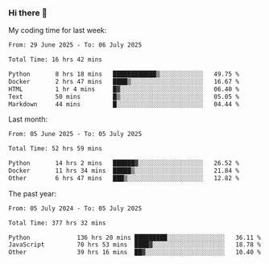 ### Hi there 👋

My coding time for last week:

<!--START_SECTION:week-->

```txt
From: 29 June 2025 - To: 06 July 2025

Total Time: 16 hrs 42 mins

Python       8 hrs 18 mins   ████████████▒░░░░░░░░░░░░   49.75 %
Docker       2 hrs 47 mins   ████▒░░░░░░░░░░░░░░░░░░░░   16.67 %
HTML         1 hr 4 mins     █▓░░░░░░░░░░░░░░░░░░░░░░░   06.40 %
Text         50 mins         █▒░░░░░░░░░░░░░░░░░░░░░░░   05.05 %
Markdown     44 mins         █░░░░░░░░░░░░░░░░░░░░░░░░   04.44 %
```

<!--END_SECTION:week-->

Last month:

<!--START_SECTION:month-->

```txt
From: 05 June 2025 - To: 05 July 2025

Total Time: 52 hrs 59 mins

Python       14 hrs 2 mins   ██████▓░░░░░░░░░░░░░░░░░░   26.52 %
Docker       11 hrs 34 mins  █████▒░░░░░░░░░░░░░░░░░░░   21.84 %
Other        6 hrs 47 mins   ███▒░░░░░░░░░░░░░░░░░░░░░   12.82 %
```

<!--END_SECTION:month-->

The past year:

<!--START_SECTION:year-->

```txt
From: 05 July 2024 - To: 05 July 2025

Total Time: 377 hrs 32 mins

Python             136 hrs 20 mins █████████░░░░░░░░░░░░░░░░   36.11 %
JavaScript         70 hrs 53 mins  ████▓░░░░░░░░░░░░░░░░░░░░   18.78 %
Other              39 hrs 16 mins  ██▓░░░░░░░░░░░░░░░░░░░░░░   10.40 %
```

<!--END_SECTION:year-->
